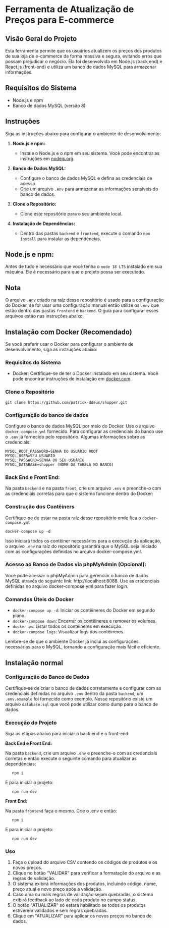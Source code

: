 # Ferramenta de Atualização de Preços para E-commerce

## Visão Geral do Projeto

Esta ferramenta permite que os usuários atualizem os preços dos produtos de sua loja de e-commerce de forma massiva e segura, evitando erros que possam prejudicar o negócio. Ela foi desenvolvida em Node.js (back end) e React.js (front-end) e utiliza um banco de dados MySQL para armazenar informações.

## Requisitos do Sistema

- Node.js e npm
- Banco de dados MySQL (versão 8)

## Instruções

Siga as instruções abaixo para configurar o ambiente de desenvolvimento:

1. **Node.js e npm:**

   - Instale o Node.js e o npm em seu sistema. Você pode encontrar as instruções em [nodejs.org](https://nodejs.org/).

2. **Banco de Dados MySQL:**

   - Configure o banco de dados MySQL e defina as credenciais de acesso.
   - Crie um arquivo `.env` para armazenar as informações sensíveis do banco de dados.

3. **Clone o Repositório:**

   - Clone este repositório para o seu ambiente local.

4. **Instalação de Dependências:**
   - Dentro das pastas `backend` e `frontend`, execute o comando `npm install` para instalar as dependências.

## Node.js e npm:

Antes de tudo é necessário que você tenha o `node 18 LTS` instalado em sua máquina. Ele é necessário para que o projeto possa ser executado.

## Nota 
O arquivo `.env` criado na raíz desse repositório é usado para a configuração do Docker, se for usar uma configuração manual então utilize os `.env` que estão dentro das pastas `frontend` e `backend`. O guia para configurar esses arquivos estão nas instruções abaixo.

## Instalação com Docker (Recomendado)

Se você preferir usar o Docker para configurar o ambiente de desenvolvimento, siga as instruções abaixo:


### Requisitos do Sistema

- Docker: Certifique-se de ter o Docker instalado em seu sistema. Você pode encontrar instruções de instalação em [docker.com](https://www.docker.com/get-started).

### Clone o Repositório


   ```shell
   git clone https://github.com/patrick-ddeus/shopper.git
   ```

### Configuração do banco de dados

Configure o banco de dados MySQL por meio do Docker. Use o arquivo `docker-compose.yml` fornecido. Para configurar as credenciais do banco use o `.env` já fornecido pelo repositório. Algumas informações sobre as credenciais:

```
MYSQL_ROOT_PASSWORD=SENHA DO USUÁRIO ROOT
MYSQL_USER=SEU USUÁRIO
MYSQL_PASSWORD=SENHA DO SEU USUÁRIO
MYSQL_DATABASE=shopper (NOME DA TABELA NO BANCO)
```

### Back End e Front End:

Na pasta `backend` e na pasta `front`, crie um arquivo `.env` e preenche-o com as credenciais corretas para que o sistema funcione dentro do Docker:


### Construção dos Contêiners
Certifique-se de estar na pasta raíz desse repositório onde fica o `docker-compose.yml`

```shell
docker-compose up -d
```

Isso iniciará todos os contêiner necessários para a execução da aplicação, o arquivo `.env` na raíz do repositório garantirá que o MySQL seja iniciado com as configurações definidas no arquivo docker-compose.yml.

### Acesso ao Banco de Dados via phpMyAdmin (Opcional):

Você pode acessar o phpMyAdmin para gerenciar o banco de dados MySQL através do seguinte link: http://localhost:8088.
Use as credenciais definidas no arquivo docker-compose.yml para fazer login.

### Comandos Úteis do Docker

- `docker-compose up -d`: Iniciar os contêineres do Docker em segundo plano.
- `docker-compose down`: Encerrar os contêineres e remover os volumes.
- `docker ps`: Listar todos os contêineres em execução.
- `docker-compose logs`: Visualizar logs dos contêineres.

Lembre-se de que o ambiente Docker já inclui as configurações necessárias para o MySQL, tornando a configuração mais fácil e eficiente.

## Instalação normal

### Configuração do Banco de Dados

Certifique-se de criar o banco de dados corretamente e configurar com as credenciais definidas no arquivo `.env` dentro da pasta `backend`, um `.env.example` foi fornecido como exemplo. Nesse repositório existe um arquivo `database.sql` que você pode utilizar como dump para o banco de dados.

### Execução do Projeto

Siga as etapas abaixo para iniciar o back end e o front-end:

**Back End e Front End:**

Na pasta `backend`, crie um arquivo `.env` e preenche-o com as credenciais corretas e então execute o seguinte comando para atualizar as dependências:

```shell
   npm i
```

E para iniciar o projeto:

```shell
   npm run dev
```

**Front End:**

Na pasta `frontend` faça o mesmo. Crie o .env e então:

```shell
   npm i
```

E para iniciar o projeto:

```shell
   npm run dev
```

### Uso

1. Faça o upload do arquivo CSV contendo os códigos de produtos e os novos preços.
2. Clique no botão "VALIDAR" para verificar a formatação do arquivo e as regras de validação.
3. O sistema exibirá informações dos produtos, incluindo código, nome, preço atual e novo preço após a validação.
4. Caso uma ou mais regras de validação sejam quebradas, o sistema exibirá feedback ao lado de cada produto no campo status.
5. O botão "ATUALIZAR" só estará habilitado se todos os produtos estiverem validados e sem regras quebradas.
6. Clique em "ATUALIZAR" para aplicar os novos preços no banco de dados.
